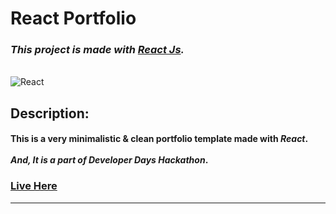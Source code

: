 # React Portfolio

### **_This project is made with [React Js](https://reactjs.org/)._**

<br/>

<img align="left" alt="React" src="./public/favicon.ico" />

<br/>

## Description:

<h4>
    This is a very minimalistic & clean portfolio template made with <i>React</i>.
    <br/><br/>
    <i>And, It is a part of Developer Days Hackathon</i>.<br/>
</h4>

### [Live Here](https://react-portfolio-velibor.vercel.app/)

<hr/>

